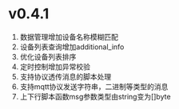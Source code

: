 # v0.4.1
1. 数据管理增加设备名称模糊匹配
2. 设备列表查询增加additional_info
3. 优化设备列表排序
4. 定时控制增加异常校验
5. 支持协议透传消息的脚本处理
6. 支持mqtt协议发送字符串，二进制等类型的消息
7. 上下行脚本函数msg参数类型由string变为[]byte